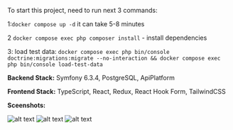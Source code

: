 To start this project, need to run next 3 commands:

1:``docker compose up -d`` it can take 5-8 minutes

2 ``docker compose exec php composer install`` - install dependencies

3: load test data: ``docker compose exec php bin/console doctrine:migrations:migrate --no-interaction && docker compose exec php bin/console load-test-data``

**Backend Stack:** Symfony 6.3.4, PostgreSQL, ApiPlatform

**Frontend Stack:** TypeScript, React, Redux, React Hook Form, TailwindCSS


**Sceenshots:**


![alt text](https://sun9-29.userapi.com/impg/nrHV9tzCg5ZPRr69OWtW_DMaJyuXHFKo6k7WHw/YP39pETKV1o.jpg?size=874x588&quality=95&sign=598e299f8098c5af49e34330c5173b6b&type=album)
![alt text](https://sun9-49.userapi.com/impg/tG0qZF25pU0p4tBMJDyeBuTf2em_rEIhPGq-aw/ieSEkqGoUEc.jpg?size=966x759&quality=95&sign=6160b35a05a972856d0f9297bf7c3f7a&type=album)
![alt text](https://sun9-66.userapi.com/impg/f7BivMv75AZeCANw36uJvZaWMsYEX0H3PjKJzg/hDZxMeRAvpM.jpg?size=391x436&quality=95&sign=ae9b3e1029c6afb4ab7b5b3354ea4617&type=album)